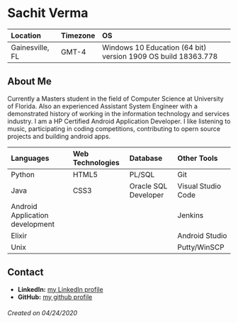 # Sachit Verma

Location | Timezone | OS
:--- | :--- | :---
Gainesville, FL | GMT-4 | Windows 10 Education (64 bit) version 1909 OS build 18363.778|

## About Me
Currently a Masters student in the field of Computer Science at University of Florida. Also an experienced Assistant System Engineer with a demonstrated history of working in the information technology and services industry. I am a HP Certified Android Application Developer. I like listening to music, participating in coding competitions, contributing to opern source projects and building android apps.

Languages | Web Technologies | Database | Other Tools
:--- | :--- | :--- | :---
Python | HTML5| PL/SQL | Git 
Java | CSS3 | Oracle SQL Developer | Visual Studio Code 
Android Application development | | | Jenkins 
Elixir | | | Android Studio 
Unix | | | Putty/WinSCP 

## Contact
* __LinkedIn:__ [my LinkedIn profile](https://www.linkedin.com/in/sachit-verma-sa1137/)
* __GitHub:__ [my github profile](https://github.com/Sachit1137)

###### Created on 04/24/2020
